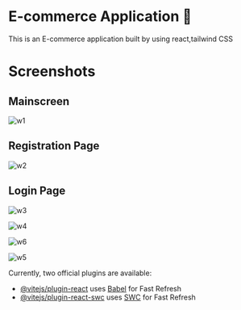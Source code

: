 # E-commerce Application 🛒

This is an E-commerce application built by using react,tailwind CSS
# Screenshots
## Mainscreen
![w1](https://github.com/Ck07860786/REACT-ECOMMERCE/assets/115991360/f963ee49-fac2-433b-93da-625770e05a3c)
## Registration Page
![w2](https://github.com/Ck07860786/REACT-ECOMMERCE/assets/115991360/dd1e979f-130e-42f3-bafd-4da43339126a)
## Login Page
![w3](https://github.com/Ck07860786/REACT-ECOMMERCE/assets/115991360/c53fed26-34d7-4813-bccc-3864884e9eef)

![w4](https://github.com/Ck07860786/REACT-ECOMMERCE/assets/115991360/52e8e48c-3cf1-4549-a2ee-d2430a90b781)

![w6](https://github.com/Ck07860786/REACT-ECOMMERCE/assets/115991360/ab94db76-0ba0-46af-86b3-b5893af519d3)

![w5](https://github.com/Ck07860786/REACT-ECOMMERCE/assets/115991360/01eaa59b-5396-451f-bbed-321e4db7fd0d)


Currently, two official plugins are available:

- [@vitejs/plugin-react](https://github.com/vitejs/vite-plugin-react/blob/main/packages/plugin-react/README.md) uses [Babel](https://babeljs.io/) for Fast Refresh
- [@vitejs/plugin-react-swc](https://github.com/vitejs/vite-plugin-react-swc) uses [SWC](https://swc.rs/) for Fast Refresh
